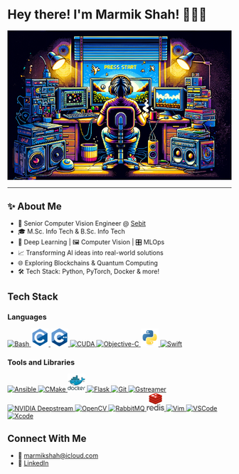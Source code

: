 # Hey there! I'm Marmik Shah! 👨‍💻🚀

<p align="center"> 
   <img src=".images/header.png" alt="Header Image">
</p>

---

## ✨ About Me
- 💼 Senior Computer Vision Engineer @ [Sebit](https://sebit.world)
- 🎓 M.Sc. Info Tech & B.Sc. Info Tech
- 🤖 Deep Learning | 🖼️ Computer Vision | 🎛️ MLOps
- 📈 Transforming AI ideas into real-world solutions
- 🌐 Exploring Blockchains & Quantum Computing
- 🛠️ Tech Stack: Python, PyTorch, Docker & more!

## Tech Stack

<div>
  <h3>Languages</h3>
  <a href="https://www.gnu.org/software/bash/" target="_blank" rel="noreferrer">
    <img src="https://upload.wikimedia.org/wikipedia/commons/4/4b/Bash_Logo_Colored.svg" width="40" height="40" alt="Bash"/> 
  </a>
  <a href="https://www.cprogramming.com/" target="_blank" rel="noreferrer">
    <img src="https://raw.githubusercontent.com/devicons/devicon/master/icons/c/c-original.svg" width="40" height="40" alt="C"/>
  </a>
  <a href="https://isocpp.org/" target="_blank" rel="noreferrer"> 
    <img src="https://raw.githubusercontent.com/devicons/devicon/master/icons/cplusplus/cplusplus-original.svg" alt="C++" width="40" height="40"/> 
  </a>
  <a href="https://developer.nvidia.com/cuda-zone" target="_blank" rel="noreferrer">
    <img src="https://upload.wikimedia.org/wikipedia/sco/2/21/Nvidia_logo.svg" width="40" height="40" alt="CUDA"/> 
  </a>
  <a href="https://developer.apple.com/documentation/objectivec" target="_blank" rel="noreferrer">
    <img src="https://cdn.jsdelivr.net/gh/devicons/devicon/icons/objectivec/objectivec-plain.svg" width="40" height="40" alt="Objective-C"/>
  </a>
  <a href="https://www.python.org" target="_blank" rel="noreferrer"> 
    <img src="https://raw.githubusercontent.com/devicons/devicon/master/icons/python/python-original.svg" alt="Python" width="40" height="40"/> 
  </a>
  <a href="https://developer.apple.com/swift/" target="_blank" rel="noreferrer">
    <img src="https://cdn.jsdelivr.net/gh/devicons/devicon/icons/swift/swift-original.svg" width="40" height="40" alt="Swift"/>
  </a>
</div>

<div>
  <h3>Tools and Libraries</h3>
  <a href="https://www.ansible.com/" target="_blank" rel="noreferrer">
    <img src="https://cdn.jsdelivr.net/gh/devicons/devicon/icons/ansible/ansible-original.svg" width="40" height="40" alt="Ansible"/> 
  </a>
  <a href="https://cmake.org/" target="_blank" rel="noreferrer">
    <img src="https://upload.wikimedia.org/wikipedia/commons/1/13/Cmake.svg" width="40" height="40" alt="CMake"/>
  </a>
  <a href="https://www.docker.com/" target="_blank" rel="noreferrer"> 
    <img src="https://raw.githubusercontent.com/devicons/devicon/master/icons/docker/docker-original-wordmark.svg" alt="Docker" width="40" height="40"/> 
  </a>
  <a href="https://flask.palletsprojects.com/" target="_blank" rel="noreferrer"> 
    <img src="https://www.vectorlogo.zone/logos/pocoo_flask/pocoo_flask-icon.svg" alt="Flask" width="40" height="40"/> 
  </a>
  <a href="https://git-scm.com/" target="_blank" rel="noreferrer"> 
    <img src="https://www.vectorlogo.zone/logos/git-scm/git-scm-icon.svg" alt="Git" width="40" height="40"/> 
  </a>
  <a href="https://gstreamer.freedesktop.org/" target="_blank" rel="noreferrer">
    <img src="https://upload.wikimedia.org/wikipedia/commons/thumb/d/db/Gstreamer-logo.svg/1280px-Gstreamer-logo.svg.png" width="100" height="40" alt="Gstreamer"/>
  </a>
  <a href="https://developer.nvidia.com/deepstream-sdk" target="_blank" rel="noreferrer">
    <img src="https://cdn.worldvectorlogo.com/logos/nvidia.svg" width="40" height="40" alt="NVIDIA Deepstream"/>
  </a>
  <a href="https://opencv.org/" target="_blank" rel="noreferrer">
    <img src="https://cdn.jsdelivr.net/gh/devicons/devicon/icons/opencv/opencv-original.svg" width="40" height="40" alt="OpenCV"/> 
  </a>
  <a href="https://www.rabbitmq.com" target="_blank" rel="noreferrer"> 
    <img src="https://www.vectorlogo.zone/logos/rabbitmq/rabbitmq-icon.svg" alt="RabbitMQ" width="40" height="40"/> 
  </a>
  <a href="https://redis.io" target="_blank" rel="noreferrer"> 
    <img src="https://raw.githubusercontent.com/devicons/devicon/master/icons/redis/redis-original-wordmark.svg" alt="Redis" width="40" height="40"/> 
  </a>
  <a href="https://www.vim.org/" target="_blank" rel="noreferrer">
    <img src="https://cdn.jsdelivr.net/gh/devicons/devicon/icons/vim/vim-original.svg" width="40" height="40" alt="Vim"/> 
  </a>
  <a href="https://code.visualstudio.com/" target="_blank" rel="noreferrer">
    <img src="https://cdn.jsdelivr.net/gh/devicons/devicon/icons/vscode/vscode-original.svg" width="40" height="40" alt="VSCode"/>
  </a>
  <a href="https://developer.apple.com/xcode/" target="_blank" rel="noreferrer">
    <img src="https://cdn.jsdelivr.net/gh/devicons/devicon/icons/xcode/xcode-original.svg" width="40" height="40" alt="Xcode"/> 
  </a>
</div>

## Connect With Me

- 📧 [marmikshah@icloud.com](mailto:marmikshah@icloud.com)
- 🔗 [LinkedIn](https://www.linkedin.com/in/shahmarmik/)
